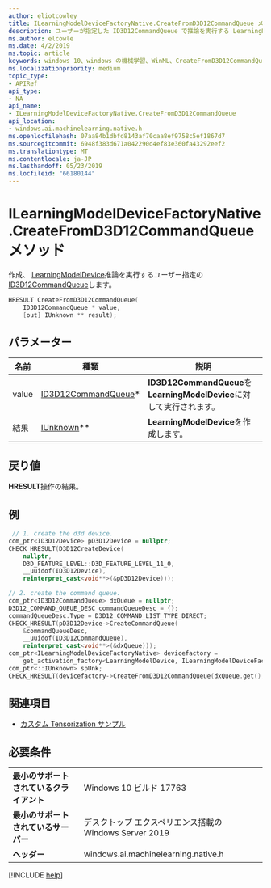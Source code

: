 ```yaml
---
author: eliotcowley
title: ILearningModelDeviceFactoryNative.CreateFromD3D12CommandQueue メソッド
description: ユーザーが指定した ID3D12CommandQueue で推論を実行する LearningModelDevice を作成します。
ms.author: elcowle
ms.date: 4/2/2019
ms.topic: article
keywords: windows 10、windows の機械学習、WinML、CreateFromD3D12CommandQueue
ms.localizationpriority: medium
topic_type:
- APIRef
api_type:
- NA
api_name:
- ILearningModelDeviceFactoryNative.CreateFromD3D12CommandQueue
api_location:
- windows.ai.machinelearning.native.h
ms.openlocfilehash: 07aa84b1dbfd8143af70caa8ef9758c5ef1867d7
ms.sourcegitcommit: 6948f383d671a042290d4ef83e360fa43292eef2
ms.translationtype: MT
ms.contentlocale: ja-JP
ms.lasthandoff: 05/23/2019
ms.locfileid: "66180144"
---
```

# <a name="ilearningmodeldevicefactorynativecreatefromd3d12commandqueue-method"></a>ILearningModelDeviceFactoryNative.CreateFromD3D12CommandQueue メソッド

作成、 [LearningModelDevice](https://docs.microsoft.com/uwp/api/windows.ai.machinelearning.learningmodeldevice)推論を実行するユーザー指定の[ID3D12CommandQueue](https://docs.microsoft.com/windows/desktop/api/d3d12/nn-d3d12-id3d12commandqueue)します。

```cpp
HRESULT CreateFromD3D12CommandQueue(
    ID3D12CommandQueue * value, 
    [out] IUnknown ** result);
```

## <a name="parameters"></a>パラメーター

| 名前 | 種類 | 説明 |
|------|------|-------------|
| value | [ID3D12CommandQueue](https://docs.microsoft.com/windows/desktop/api/d3d12/nn-d3d12-id3d12commandqueue)* | **ID3D12CommandQueue**を**LearningModelDevice**に対して実行されます。 |
| 結果 | [IUnknown](https://docs.microsoft.com/windows/desktop/api/unknwn/nn-unknwn-iunknown)** | **LearningModelDevice**を作成します。 |

## <a name="returns"></a>戻り値

**HRESULT**操作の結果。

## <a name="examples"></a>例

```cpp
 // 1. create the d3d device.
com_ptr<ID3D12Device> pD3D12Device = nullptr;
CHECK_HRESULT(D3D12CreateDevice(
    nullptr, 
    D3D_FEATURE_LEVEL::D3D_FEATURE_LEVEL_11_0, 
    __uuidof(ID3D12Device), 
    reinterpret_cast<void**>(&pD3D12Device)));

// 2. create the command queue.
com_ptr<ID3D12CommandQueue> dxQueue = nullptr;
D3D12_COMMAND_QUEUE_DESC commandQueueDesc = {};
commandQueueDesc.Type = D3D12_COMMAND_LIST_TYPE_DIRECT;
CHECK_HRESULT(pD3D12Device->CreateCommandQueue(
    &commandQueueDesc, 
    __uuidof(ID3D12CommandQueue), 
    reinterpret_cast<void**>(&dxQueue)));
com_ptr<ILearningModelDeviceFactoryNative> devicefactory = 
    get_activation_factory<LearningModelDevice, ILearningModelDeviceFactoryNative>();
com_ptr<::IUnknown> spUnk;
CHECK_HRESULT(devicefactory->CreateFromD3D12CommandQueue(dxQueue.get(), spUnk.put()));
```

## <a name="see-also"></a>関連項目

* [カスタム Tensorization サンプル](https://github.com/Microsoft/Windows-Machine-Learning/tree/master/Samples/CustomTensorization)

## <a name="requirements"></a>必要条件

| | |
|-|-|
| **最小のサポートされているクライアント** | Windows 10 ビルド 17763 |
| **最小のサポートされているサーバー** | デスクトップ エクスペリエンス搭載の Windows Server 2019 |
| **ヘッダー** | windows.ai.machinelearning.native.h |

[!INCLUDE [help](../../includes/get-help.md)]
